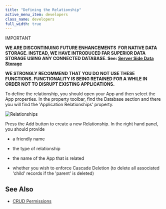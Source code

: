 ```yaml
---
title: "Defining the Relationship"
active_menu_item: developers
class_name: developers
full_width: true
---
```



IMPORTANT

**WE ARE DISCONTINUING FUTURE ENHANCEMENTS  FOR NATIVE DATA STORAGE. INSTEAD, WE HAVE INTRODUCED FAR SUPERIOR DATA STORAGE USING ANY CONNECTED DATABASE. See: [Server Side Data Storage](/developers/documentation/product-guide/data-storage/server-side-data-storage/)**

**WE STRONGLY RECOMMEND THAT YOU DO NOT USE THESE FUNCTIONS. FUNCTIONALITY IS BEING RETAINED FOR A WHILE IN ORDER NOT TO DISRUPT EXISTING APPLICATIONS.**

To define the relationship, you should open your App and then select the App properties. In the property toolbar, find the Database section and there you will find the 'Application Relationships' property.

![Relationships](/img/docs/relationships.zoom88.png)

Press the Add button to create a new Relationship. In the right hand panel, you should provide

 - a friendly name

 - the type of relationship

 - the name of the App that is related

 - whether you wish to enforce Cascade Deletion (to delete all associated 'child' records if the 'parent' is deleted)

## See Also

 - [CRUD Permissions](/developers/documentation/product-guide/advanced-features/data-storage-management/crud-in-detail/using-ac-app-storage/crud-permissions)

